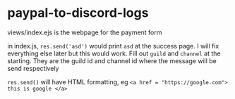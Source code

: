 # paypal-to-discord-logs

views/index.ejs is the webpage for the payment form

in index.js, `res.send('asd')` would print `asd` at the success page. I will fix everything else later but this would work. Fill out `guild` and `channel` at the starting. They are the guild id and channel id where the message will be send respectively



`res.send()` will have HTML formatting, eg `<a href = "https://google.com"> this is google </a>`
